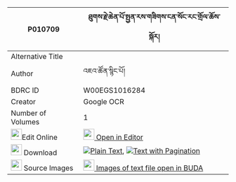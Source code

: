 |P010709|ཐུགས་རྗེ་ཆེན་པོ་སྤྱན་རས་གཟིགས་ངན་སོང་རང་གྲོལ་ཆོས་སྐོར། 
| --- | --- 
|Alternative Title |
|Author| འཇའ་ཚོན་སྙིང་པོ།
|BDRC ID | W00EGS1016284
|Creator | Google OCR
|Number of Volumes| 1
|<img width="25" src="https://img.icons8.com/color/25/000000/edit-property.png">Edit Online| [<img width="25" src="https://avatars.githubusercontent.com/u/45091458?s=200&v=4"> Open in Editor](http://editor.openpecha.org/P010709)
|<img width="25" src="https://img.icons8.com/fluent/48/000000/download-2.png"/>  Download | [![](https://img.icons8.com/color/20/000000/txt.png)Plain Text](https://github.com/Openpecha/P010709/releases/download/v1/tukje_chenpo_chenre_zik_ngenso_plain_P010709.zip), [![](https://img.icons8.com/color/20/000000/txt.png)Text with Pagination](https://github.com/Openpecha/P010709/releases/download/v1/tukje_chenpo_chenre_zik_ngenso_pages_P010709.zip)
|<img width="25" src="https://img.icons8.com/plasticine/100/000000/pictures-folder.png"/>  Source Images | [<img width="25" src="https://library.bdrc.io/icons/BUDA-small.svg"> Images of text file open in BUDA](https://library.bdrc.io/show/bdr:W00EGS1016284)